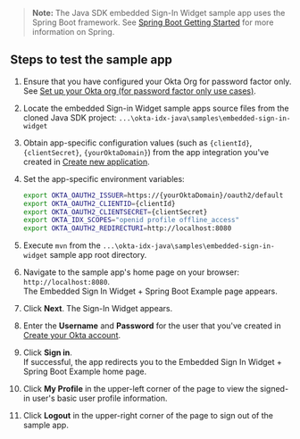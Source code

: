 > **Note:** The Java SDK embedded Sign-In Widget sample app uses the Spring Boot framework. See [Spring Boot Getting Started](https://spring.io/guides/gs/spring-boot/) for more information on Spring.

## Steps to test the sample app

1. Ensure that you have configured your Okta Org for password factor only. See [Set up your Okta org (for password factor only use cases)](/docs/guides/oie-embedded-common-org-setup/java/main/#set-up-your-okta-org-for-password-factor-only-use-cases).

1. Locate the embedded Sign-in Widget sample apps source files from the cloned Java SDK project:
`...\okta-idx-java\samples\embedded-sign-in-widget`

1. Obtain app-specific configuration values (such as `{clientId}`, `{clientSecret}`, `{yourOktaDomain}`) from the app integration you've created in [Create new application](/docs/guides/oie-embedded-common-org-setup/java/main/#step-4-create-new-application).

1. Set the app-specific environment variables:<br>
   ```bash
   export OKTA_OAUTH2_ISSUER=https://{yourOktaDomain}/oauth2/default
   export OKTA_OAUTH2_CLIENTID={clientId}
   export OKTA_OAUTH2_CLIENTSECRET={clientSecret}
   export OKTA_IDX_SCOPES="openid profile offline_access"
   export OKTA_OAUTH2_REDIRECTURI=http://localhost:8080
   ```

1. Execute `mvn` from the `...\okta-idx-java\samples\embedded-sign-in-widget` sample app root directory.

1. Navigate to the sample app's home page on your browser: `http://localhost:8080`. <br>The Embedded Sign In Widget + Spring Boot Example page appears.

1. Click **Next**. The Sign-In Widget appears.
1. Enter the **Username** and **Password** for the user that you've created in
   [Create your Okta account](/docs/guides/oie-embedded-common-org-setup/java/main/#create-your-okta-account).

1. Click **Sign in**. <br>If successful, the app redirects you to the Embedded Sign In Widget + Spring Boot Example home page.

1. Click **My Profile** in the upper-left corner of the page to view the signed-in user's basic user profile information.

1. Click **Logout** in the upper-right corner of the page to sign out of the sample app.

